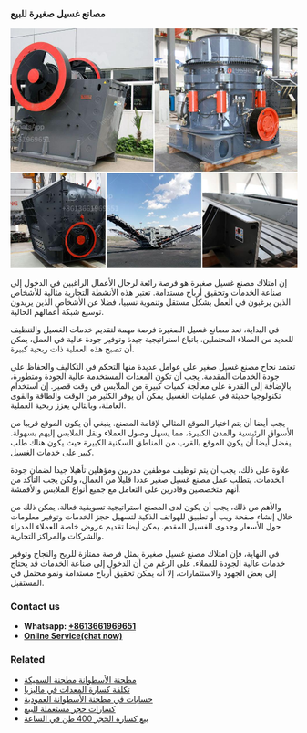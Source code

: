 <h3>مصانع غسيل صغيرة للبيع</h3><img src='1701853462.jpg' alt=''><p>إن امتلاك مصنع غسيل صغيرة هو فرصة رائعة لرجال الأعمال الراغبين في الدخول إلى صناعة الخدمات وتحقيق أرباح مستدامة. تعتبر هذه الأنشطة التجارية مثالية للأشخاص الذين يرغبون في العمل بشكل مستقل وتنموية نسبيا، فضلا عن الأشخاص الذين يريدون توسيع شبكة أعمالهم الحالية.</p><p>في البداية، تعد مصانع غسيل الصغيرة فرصة مهمة لتقديم خدمات الغسيل والتنظيف للعديد من العملاء المحتملين. باتباع استراتيجية جيدة وتوفير جودة عالية في العمل، يمكن أن تصبح هذه العملية ذات ربحية كبيرة. </p><p>تعتمد نجاح مصنع غسيل صغير على عوامل عديدة منها التحكم في التكاليف والحفاظ على جودة الخدمات المقدمة. يجب أن تكون المعدات المستخدمة عالية الجودة ومتطورة، بالإضافة إلى القدرة على معالجة كميات كبيرة من الملابس في وقت قصير. إن استخدام تكنولوجيا حديثة في عمليات الغسيل يمكن أن يوفر الكثير من الوقت والطاقة والقوى العاملة، وبالتالي يعزز ربحية العملية.</p><p>يجب أيضا أن يتم اختيار الموقع المثالي لإقامة المصنع. ينبغي أن يكون الموقع قريبا من الأسواق الرئيسية والمدن الكبيرة، مما يسهل وصول العملاء ونقل الملابس إليهم بسهولة. يفضل أيضا أن يكون الموقع بالقرب من المناطق السكنية الكبيرة حيث يكون هناك طلب كبير على خدمات الغسيل.</p><p>علاوة على ذلك، يجب أن يتم توظيف موظفين مدربين ومؤهلين تأهيلا جيدا لضمان جودة الخدمات. يتطلب عمل مصنع غسيل صغير عددا قليلا من العمال، ولكن يجب التأكد من أنهم متخصصين وقادرين على التعامل مع جميع أنواع الملابس والأقمشة.</p><p>والأهم من ذلك، يجب أن يكون لدى المصنع استراتيجية تسويقية فعالة. يمكن ذلك من خلال إنشاء صفحة ويب أو تطبيق للهواتف الذكية لتسهيل حجز الخدمات وتوفير معلومات حول الأسعار وجدوى الغسيل المقدم. يمكن أيضا تقديم عروض خاصة للعملاء المدراء والشركات والمراكز التجارية.</p><p>في النهاية، فإن امتلاك مصنع غسيل صغيرة يمثل فرصة ممتازة للربح والنجاح وتوفير خدمات عالية الجودة للعملاء. على الرغم من أن الدخول إلى صناعة الخدمات قد يحتاج إلى بعض الجهود والاستثمارات، إلا أنه يمكن تحقيق أرباح مستدامة ونمو محتمل في المستقبل.</p><h3>Contact us</h3><ul><li><strong>Whatsapp:&nbsp;<a href="https://wa.me/8613661969651">+8613661969651</a></strong></li><li><a href="https://swt.shibang-china.com/?git&amp;zhl&amp;مصانع غسيل صغيرة للبيع"><strong>Online Service(chat now)</strong></a></li></ul><h3>Related</h3><ul><li><a href='مطحنة الأسطوانة مطحنة السميكة.md'>مطحنة الأسطوانة مطحنة السميكة</a></li><li><a href='تكلفة كسارة المعدات في ماليزيا.md'>تكلفة كسارة المعدات في ماليزيا</a></li><li><a href='حسابات في مطحنة الأسطوانة العمودية.md'>حسابات في مطحنة الأسطوانة العمودية</a></li><li><a href='كسارات حجر مستعملة للبيع.md'>كسارات حجر مستعملة للبيع</a></li><li><a href='بيع كسارة الحجر 400 طن في الساعة.md'>بيع كسارة الحجر 400 طن في الساعة</a></li></ul>